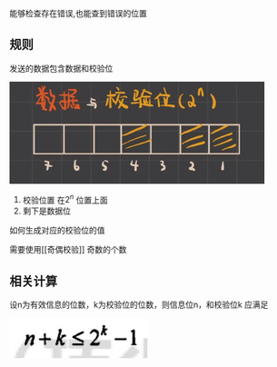 
能够检查存在错误,也能查到错误的位置


## 规则 

发送的数据包含数据和校验位

![Alt text](images/%E6%B1%89%E6%98%8E%E7%A0%81.png)
1. 校验位置 在$2^n$ 位置上面
2. 剩下是数据位

如何生成对应的校验位的值

需要使用[[奇偶校验]] 
奇数的个数 

## 相关计算

设n为有效信息的位数，k为校验位的位数，则信息位n，和校验位k 应满足

![Alt text](images/%E6%B1%89%E6%98%8E%E7%A0%81-1.png)
<!-- TODO 校验码对应的校验位的选择如何确定?  -->